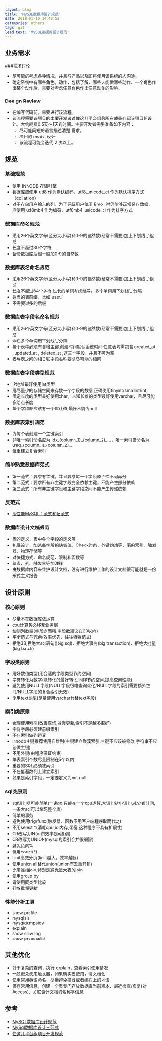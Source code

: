 ```yaml
---
layout: blog
title: 'MySQL数据库设计规范'
date: 2018-01-10 14:48:52
categories: others
tags: git
lead_text: 'MySQL数据库设计规范'
---
```


## 业务需求
###需求讨论
- 尽可能的考虑各种情况，并且与产品以及即将使用该系统的人沟通。
- 确定系统中有哪些角色，动作，包括了解，哪些人能做哪些动作、一个角色作出某个动作后，需要对考虑任意角色作出任意动作的影响。
### Design Review
- 在编写代码前，需要进行该流程。
- 该流程需要该项目的主要开发者对住这儿平台组的所有成员介绍该项目的设计。大约耗费0.5天～1天的时间。主要开发者需要准备如下内容：
    - 尽可能简短的语言描述清楚 需求。
    - 项目的 model 设计
    - 该流程可能会迭代 2 次以上。

## 规范
### 基础规范
- 使用 INNODB 存储引擎
- 数据库应使用 utf8 作为默认编码，utf8_unicode_ci 作为默认排序方式（collatiion）
- 对于存储用户输入的列，为了保证用户使用 Emoji 时仍能够正常保存数据， 应使用 utf8mb4 作为编码，utf8mb4_unicode_ci 作为排序方式

### 数据库命名规范
- 采用26个英文字母(区分大小写)和0-9的自然数(经常不需要)加上下划线'_'组成
- 长度不超过30个字符
- 备份数据库后缀一般加0-9的自然数

### 数据库表名命名规范
- 采用26个英文字母(区分大小写)和0-9的自然数(经常不需要)加上下划线'_'组成
- 长度不超过64个字符,过长的单词考虑缩写，多个单词用下划线'_'分隔
- 适当的表前缀，比如'user_'
- 不需要过多的后缀

### 数据库表字段名命名规范
- 采用26个英文字母(区分大小写)和0-9的自然数(经常不需要)加上下划线'_'组成
- 命名多个单词用下划线'_'分隔
- 每个表中必须有自增主键,创建时间默认系统时间,任意表均需包含 created_at , updated_at , deleted_at ,这三个字段，并且不可为空
- 表与表之间的相关联字段名称要求尽可能的相同
    
### 数据库表字段类型规范
- IP地址最好使用int类型
- 用尽量少的存储空间来存数一个字段的数据,正确使用tinyint/smallint/int,
- 固定长度的类型最好使用char，未知长度的类型最好使用varchar，且尽可能多给点长度
- 每个字段都应该有一个默认值,最好不能为null

### 数据库表索引规范
- 为每个表创建一个主键索引
- 非唯一索引命名应为 idx_{column_1}\_{column_2}\_...，唯一索引应命名为 uniq_{column_1}\_{column_2}_...
- 慎重建立复合索引

### 简单熟悉数据库范式
- 第一范式：要求有主键，并且要求每一个字段原子性不可再分
- 第二范式：要求所有非主键字段完全依赖主键，不能产生部分依赖
- 第三范式：所有非主键字段和主键字段之间不能产生传递依赖

### 反范式
- [高性能MySQL：范式和反范式](http://blog.wuxu92.com/hp-mysql-paradigm/)

### 数据库设计文档规范
- 表的定义，表中各个字段的定义等
- 扩展设计，如某些字段的缺省值、Check约束、外键约束等，表的索引、触发器、物理存储等
- 对快捷方式、命名规范、限制和函数等
- 给表、列、触发器等加注释
- 由数据库内容来维护设计文档，没有进行维护工作的设计文档很可能就是一份形式主义报告

## 设计原则
### 核心原则
- 尽量不在数据库做运算
- cpu计算务必移至业务层
- 控制列数量(字段少而精,字段数建议在20以内)
- 平衡范式与冗余(效率优先，往往牺牲范式)
- 拒绝3B,拒绝大sql语句()big sql)、拒绝大事务(big transaction)、拒绝大批量(big batch)

### 字段类原则
- 用好数值类型(用合适的字段类型节约空间)
- 字符转化为数字(能转化的最好转化,同样节约空间,提高查询性能)
- 避免使用NULL字段(NULL字段很难查询优化/NULL字段的索引需要额外空间/NULL字段的复合索引无效)
- 少用text类型(尽量使用varchar代替text字段)
    
### 索引类原则
- 合理使用索引(改善查询,减慢更新,索引不是越多越好)
- 字符字段必须建前缀索引
- 不在索引做列运算
- innodb主键推荐使用自增列(主键建立聚簇索引,主键不应该被修改,字符串不应该做主键)
- 不用外键(由程序保证约束)
- 单表索引个数尽量限制在5个以内
- 重要的SQL必须被索引
- 不在低基数列上建立索引
- 如果是索引字段，一定要定义为not null

### sql类原则
- sql语句尽可能简单(一条sql只能在一个cpu运算,大语句拆小语句,减少锁时间,一条大sql可以堵死整个库)
- 简单的事务
- 避免使用trig/func(触发器、函数不用客户端程序取而代之)
- 不用select *(消耗cpu,io,内存,带宽,这种程序不具有扩展性)
- OR改写为IN(or的效率是n级别)
- OR改写为UNION(mysql的索引合并很弱智)
- 避免负向%
- 慎用count(*)
- limit高效分页(limit越大，效率越低)
- 使用union all替代union(union有去重开销)
- 少用连接join,特别是避免使大表的join
- 使用group by
- 请使用同类型比较
- 打散批量更新

### 性能分析工具
- show profile
- mysqlsla
- mysqldumpslow
- explain
- show slow log
- show processlist

## 其他优化
- 对于复杂的查询，执行 explain，查看索引使用情况
- 一般避免使用触发器，如果确实要使用，请文档化
- 使用常用英语命名，尽量避免拼音或者编程上的术语
- 保存常用信息，创建一个表专门存放数据库当前版本、最近检查/修复(对Access)、关联设计文档的名称等信息

## 参考
- [MySQL数据库设计规范](http://www.bkjia.com/Mysql/1266262.html)
- [MySql数据库设计三范式](https://www.jianshu.com/p/3e97c2a1687b)
- [住这儿平台组项目开发规范](https://github.com/Vankeservice/zhuzher_doc/blob/master/%E4%BD%8F%E8%BF%99%E5%84%BF%E5%B9%B3%E5%8F%B0%E7%BB%84%E9%A1%B9%E7%9B%AE%E5%BC%80%E5%8F%91%E8%A7%84%E8%8C%83.md)
